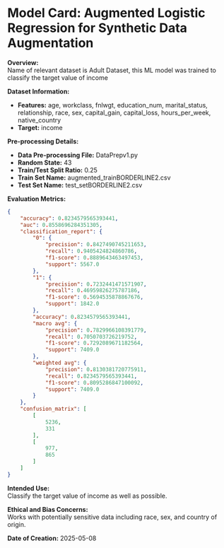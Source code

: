 # Model Card: Augmented Logistic Regression for Synthetic Data Augmentation

**Overview:**  
Name of relevant dataset is Adult Dataset, this ML model was trained to classify the target value of income

**Dataset Information:**  
- **Features:** age, workclass, fnlwgt, education_num, marital_status, relationship, race, sex, capital_gain, capital_loss, hours_per_week, native_country
- **Target:** income

**Pre-processing Details:**  
- **Data Pre-processing File:** DataPrepv1.py
- **Random State:** 43
- **Train/Test Split Ratio:** 0.25
- **Train Set Name:** augmented_trainBORDERLINE2.csv
- **Test Set Name:** test_setBORDERLINE2.csv

**Evaluation Metrics:**  
```json
{
    "accuracy": 0.8234579565393441,
    "auc": 0.8558696284351305,
    "classification_report": {
        "0": {
            "precision": 0.8427490745211653,
            "recall": 0.9405424824860786,
            "f1-score": 0.8889643463497453,
            "support": 5567.0
        },
        "1": {
            "precision": 0.7232441471571907,
            "recall": 0.46959826275787186,
            "f1-score": 0.5694535878867676,
            "support": 1842.0
        },
        "accuracy": 0.8234579565393441,
        "macro avg": {
            "precision": 0.7829966108391779,
            "recall": 0.7050703726219752,
            "f1-score": 0.7292089671182564,
            "support": 7409.0
        },
        "weighted avg": {
            "precision": 0.8130381720775911,
            "recall": 0.8234579565393441,
            "f1-score": 0.8095286847100092,
            "support": 7409.0
        }
    },
    "confusion_matrix": [
        [
            5236,
            331
        ],
        [
            977,
            865
        ]
    ]
}
```

**Intended Use:**  
Classify the target value of income as well as possible.

**Ethical and Bias Concerns:**  
Works with potentially sensitive data including race, sex, and country of origin.

**Date of Creation:** 2025-05-08